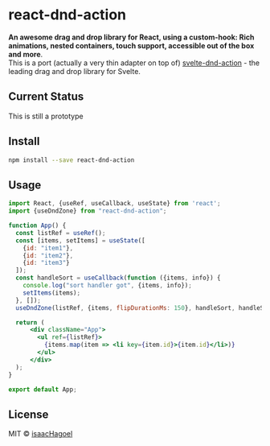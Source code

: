 # react-dnd-action

**An awesome drag and drop library for React, using a custom-hook: Rich animations, nested containers, touch support, accessible out of the box and more**.<br />
This is a port (actually a very thin adapter on top of) [svelte-dnd-action](https://github.com/isaacHagoel/svelte-dnd-action) - the leading drag and drop library for Svelte.

## Current Status
This is still a prototype

## Install

```bash
npm install --save react-dnd-action
```

## Usage

```jsx
import React, {useRef, useCallback, useState} from 'react';
import {useDndZone} from "react-dnd-action";

function App() {
  const listRef = useRef();
  const [items, setItems] = useState([
    {id: "item1"},
    {id: "item2"},
    {id: "item3"}
  ]);
  const handleSort = useCallback(function ({items, info}) {
    console.log("sort handler got", {items, info});
    setItems(items);
  }, []);
  useDndZone(listRef, {items, flipDurationMs: 150}, handleSort, handleSort);

  return (
      <div className="App">
        <ul ref={listRef}>
          {items.map(item => <li key={item.id}>{item.id}</li>)}
        </ul>
      </div>
  );
}

export default App;

```

## License

MIT © [isaacHagoel](https://github.com/isaacHagoel)
